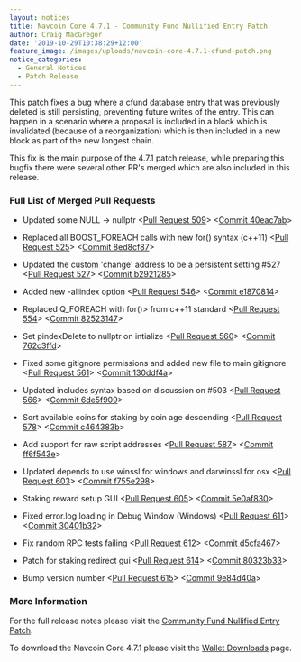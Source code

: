 ```yaml
---
layout: notices
title: Navcoin Core 4.7.1 - Community Fund Nullified Entry Patch
author: Craig MacGregor
date: '2019-10-29T10:38:29+12:00'
feature_image: /images/uploads/navcoin-core-4.7.1-cfund-patch.png
notice_categories:
  - General Notices
  - Patch Release
---
```

This patch fixes a bug where a cfund database entry that was previously deleted is still persisting, preventing future writes of the entry. This can happen in a scenario where a proposal is included in a block which is invalidated (because of a reorganization) which is then included in a new block as part of the new longest chain.
<!--more-->
This fix is the main purpose of the 4.7.1 patch release, while preparing this bugfix there were several other PR's merged which are also included in this release.

### Full List of Merged Pull Requests

- Updated some NULL -> nullptr <[Pull Request 509](https://github.com/navcoin/navcoin-core/pull/509)> <[Commit 40eac7ab](https://github.com/navcoin/navcoin-core/commit/58e38079d7d854a6b02ebb228f06244140eac7ab)> 

- Replaced all BOOST_FOREACH calls with new for() syntax (c++11) <[Pull Request 525](https://github.com/navcoin/navcoin-core/pull/525)> <[Commit 8ed8cf87](https://github.com/navcoin/navcoin-core/commit/2e6aa1b3e598d3a443343c480bdbf6b88ed8cf87)> 

-  Updated the custom 'change' address to be a persistent setting #527 <[Pull Request 527](https://github.com/navcoin/navcoin-core/pull/527)> <[Commit b2921285](https://github.com/navcoin/navcoin-core/commit/74def82624ff9bb4598762186598d2bab2921285)>

- Added new -allindex option <[Pull Request 546](https://github.com/navcoin/navcoin-core/pull/546)> <[Commit e1870814](https://github.com/navcoin/navcoin-core/commit/083e790aed0120dd271a648d87948e5ae1870814)>

- Replaced Q_FOREACH with for()> from c++11 standard <[Pull Request 554](https://github.com/navcoin/navcoin-core/pull/554)> <[Commit 82523147](https://github.com/navcoin/navcoin-core/commit/0a8c872a60169de4f6b57b83dab9b39382523147)>

- Set pindexDelete to nullptr on intialize <[Pull Request 560](https://github.com/navcoin/navcoin-core/pull/560)> <[Commit 762c3ffd](https://github.com/navcoin/navcoin-core/commit/64f8cd453f4bdda04f4a718cb026d8a8762c3ffd)> 

- Fixed some gitignore permissions and added new file to main gitignore <[Pull Request 561](https://github.com/navcoin/navcoin-core/pull/561)> <[Commit 130ddf4a](https://github.com/navcoin/navcoin-core/commit/70276dba0515a133a47c081041092efa130ddf4a)>

- Updated includes syntax based on discussion on #503 <[Pull Request 566](https://github.com/navcoin/navcoin-core/pull/566)> <[Commit 6de5f909](https://github.com/navcoin/navcoin-core/commit/556250920fef9dc3eddd28996329ba316de5f909)>

- Sort available coins for staking by coin age descending <[Pull Request 578](https://github.com/navcoin/navcoin-core/pull/578)> <[Commit c464383b](https://github.com/navcoin/navcoin-core/commit/da5377e89a25cfa54a52768393630134c464383b)>

- Add support for raw script addresses <[Pull Request 587](https://github.com/navcoin/navcoin-core/pull/587)> <[Commit ff6f543e](https://github.com/navcoin/navcoin-core/commit/49f74084cf9eed8d8e7c46707d836b82ff6f543e)>

- Updated depends to use winssl for windows and darwinssl for osx <[Pull Request 603](https://github.com/navcoin/navcoin-core/pull/603)> <[Commit f755e298](https://github.com/navcoin/navcoin-core/commit/6fe0683ba99ce912da4d9181094ab4baf755e298)>

- Staking reward setup GUI <[Pull Request 605](https://github.com/navcoin/navcoin-core/pull/605)> <[Commit 5e0af830](https://github.com/navcoin/navcoin-core/commit/0b8cb5dd81186fcd54860fe7c25f2cac5e0af830)>

- Fixed error.log loading in Debug Window (Windows) <[Pull Request 611](https://github.com/navcoin/navcoin-core/pull/611)> <[Commit 30401b32](https://github.com/navcoin/navcoin-core/commit/f7b1c6304200052418c66e8f242ddf8c30401b32)>

- Fix random RPC tests failing <[Pull Request 612](https://github.com/navcoin/navcoin-core/pull/612)> <[Commit d5cfa467](https://github.com/navcoin/navcoin-core/commit/902970adfdd5ce0e54e54bfa7545edfad5cfa467)>

- Patch for staking redirect gui <[Pull Request 614](https://github.com/navcoin/navcoin-core/pull/614)> <[Commit 80323b33](https://github.com/navcoin/navcoin-core/commit/856d57a8f944ed3382d7001a3e9a1bfd80323b33)>

- Bump version number <[Pull Request 615](https://github.com/navcoin/navcoin-core/pull/615)> <[Commit 9e84d40a](https://github.com/navcoin/navcoin-core/commit/662163ad8f73081d2d6145938571ca809e84d40a)>

### More Information

For the full release notes please visit the [Community Fund Nullified Entry Patch](https://github.com/NAVCoin/navcoin-core/releases/tag/4.7.1).

To download the Navcoin Core 4.7.1 please visit the [Wallet Downloads](https://navcoin.org/en/wallets/#download-core) page.
